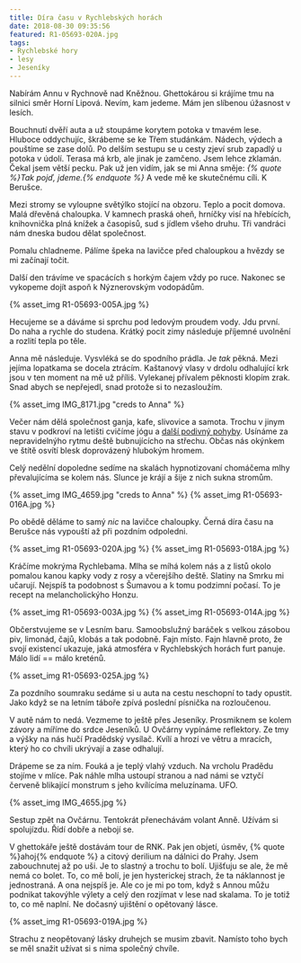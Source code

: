 ```yaml
---
title: Díra času v Rychlebských horách
date: 2018-08-30 09:35:56
featured: R1-05693-020A.jpg
tags:
- Rychlebské hory
- lesy
- Jeseníky
---
```


Nabírám Annu v Rychnově nad Kněžnou. Ghettokárou si krájíme tmu na silnici směr Horní Lipová. Nevím, kam jedeme. Mám jen slíbenou úžasnost v lesích.
<!-- more -->

Bouchnutí dvěří auta a už stoupáme korytem potoka v tmavém lese. Hluboce oddychujíc, škrábeme se ke Třem studánkám. Nádech, výdech a pouštíme se zase dolů. Po delším sestupu se u cesty zjeví srub zapadlý u potoka v údolí. Terasa má krb, ale jinak je zamčeno. Jsem lehce zklamán. Čekal jsem větší pecku. Pak už jen vidím, jak se mi Anna směje: _{% quote %}Tak pojď, jdeme.{% endquote %}_ A vede mě ke skutečnému cíli. K Berušce.

Mezi stromy se vyloupne světýlko stojící na obzoru. Teplo a pocit domova. Malá dřevěná chaloupka. V kamnech praská oheň, hrníčky visí na hřebících, knihovnička plná knížek a časopisů, sud s jídlem všeho druhu. Tři vandráci nám dneska budou dělat společnost.

Pomalu chladneme. Pálíme špeka na lavičce před chaloupkou a hvězdy se mi začínají točit.

Další den trávíme ve spacácích s horkým čajem vždy po ruce. Nakonec se vykopeme dojít aspoň k Nýznerovským vodopádům.

{% asset_img R1-05693-005A.jpg %}

Hecujeme se a dáváme si sprchu pod ledovým proudem vody. Jdu první. Do naha a rychle do studena. Krátký pocit zimy následuje příjemné uvolnění a rozlití tepla po těle.

Anna mě následuje. Vysvléká se do spodního prádla. Je _tak_ pěkná. Mezi jejíma lopatkama se docela ztrácím. Kaštanový vlasy v drdolu odhalující krk jsou v ten moment na mě už příliš. Vylekanej přívalem pěknosti klopím zrak. Snad abych se nepřejedl, snad protože si to nezasloužím.

{% asset_img IMG_8171.jpg "creds to Anna" %}

Večer nám dělá společnost ganja, kafe, slivovice a samota. Trochu v jinym stavu v podkroví na letišti cvičíme jógu a [další podivný pohyby](https://www.youtube.com/watch?v=pmlEM--lmdo). Usínáme za nepravidelnýho rytmu deště bubnujícícho na střechu. Občas nás okýnkem ve štítě osvítí blesk doprovázený hlubokým hromem.

Celý nedělní dopoledne sedíme na skalách hypnotizovaní chomáčema mlhy převalujícíma se kolem nás. Slunce je krájí a šije z nich sukna stromům.

{% asset_img IMG_4659.jpg "creds to Anna" %}
{% asset_img R1-05693-016A.jpg %}

Po obědě děláme to samý _nic_ na lavičce chaloupky. Černá díra času na Berušce nás vypouští až při pozdním odpoledni.

{% asset_img R1-05693-020A.jpg %}
{% asset_img R1-05693-018A.jpg %}

Kráčíme mokrýma Rychlebama. Mlha se míhá kolem nás a z listů okolo pomalou kanou kapky vody z rosy a včerejšího deště. Slatiny na Smrku mi učarují. Nejspíš ta podobnost s Šumavou a k tomu podzimní počasí. To je recept na melancholickýho Honzu.

{% asset_img R1-05693-003A.jpg %}
{% asset_img R1-05693-014A.jpg %}

Občerstvujeme se v Lesním baru. Samoobslužný baráček s velkou zásobou piv, limonád, čajů, klobás a tak podobně. Fajn místo. Fajn hlavně proto, že svojí existencí ukazuje, jaká atmosféra v Rychlebských horách furt panuje. Málo lidí == málo kreténů.

{% asset_img R1-05693-025A.jpg %}

Za pozdního soumraku sedáme si u auta na cestu neschopní to tady opustit. Jako když se na letním táboře zpívá poslední písnička na rozloučenou.

V autě nám to nedá. Vezmeme to ještě přes Jeseníky. Prosmiknem se kolem závory a míříme do srdce Jeseníků. U Ovčárny vypínáme reflektory. Ze tmy a výšky na nás hučí Pradědský vysílač. Kvílí a hrozí ve větru a mracích, který ho co chvíli ukrývají a zase odhalují.

Drápeme se za ním. Fouká a je teplý vlahý vzduch. Na vrcholu Pradědu stojíme v mlíce. Pak náhle mlha ustoupí stranou a nad námi se vztyčí červeně blikající monstrum s jeho kvílícíma meluzínama. UFO.

{% asset_img IMG_4655.jpg  %}

Sestup zpět na Ovčárnu. Tentokrát přenechávám volant Anně. Užívám si spolujízdu. Řídí dobře a nebojí se.

V ghettokáře ještě dostávám tour de RNK. Pak jen objetí, úsměv, {% quote %}ahoj{% endquote %} a citový derilium na dálnici do Prahy. Jsem zabouchnutej až po uši. Je to slastný a trochu to bolí. Ujišťuju se ale, že mě nemá co bolet. To, co mě bolí, je jen hysterickej strach, že ta náklannost je jednostraná. A ona nejspíš je. Ale co je mi po tom, když s Annou můžu podnikat takovýhle výlety a celý den rozjímat v lese nad skalama. To je totiž to, co mě naplní. Ne dočasný ujištění o opětovaný lásce.

{% asset_img R1-05693-019A.jpg %}

Strachu z neopětovaný lásky druhejch se musim zbavit. Namísto toho bych se měl snažit užívat si s nima společný chvíle.